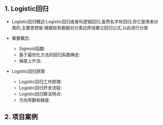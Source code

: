 ## 1. Logistic回归

* Logistic回归概述:Logistic回归或者叫逻辑回归,虽然名字有回归,但它是用来分类的,主要思想是:根据现有数据对分类边界线建立回归公式,以此进行分类

* 重要概念:
    * Sigmoid函数:
    * 基于最优化方法的回归系数确定:
    * 梯度上升法:

* Logistic回归原理
    * Logistic回归工作原理:
    * Logistic回归开发流程:
    * Logistic回归算法特点:
    * 方向导数和梯度:

## 2. 项目案例

```

```

